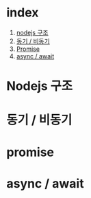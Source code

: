 # index
1. [nodejs 구조](#nodejs-구조)
2. [동기 / 비동기](#동기-/-비동기)
3. [Promise](#promise)
4. [async / await](#async-/-await)

# Nodejs 구조


# 동기 / 비동기

# promise

# async / await

